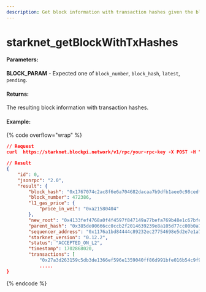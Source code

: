 ```yaml
---
description: Get block information with transaction hashes given the block id
---
```


# starknet\_getBlockWithTxHashes

#### **Parameters:**

**BLOCK\_PARAM** -  Expected one of `block_number`, `block_hash`, `latest`, `pending`.

#### **Returns:**

The resulting block information with transaction hashes.

#### Example:

{% code overflow="wrap" %}
```json
// Request
curl  https://starknet.blockpi.network/v1/rpc/your-rpc-key -X POST -H "Content-Type: application/json" --data '{"jsonrpc":"2.0","method":"starknet_getBlockWithTxHashes","params":["latest"],"id":0}'

// Result
{
    "id": 0,
    "jsonrpc": "2.0",
    "result": {
        "block_hash": "0x1767074c2ac8f6e6a704682dacaa7b9dfb1aee0c98cedf48de0619541bcdd6",
        "block_number": 472386,
        "l1_gas_price": {
            "price_in_wei": "0xa21580404"
        },
        "new_root": "0x4133fef4768a0f4f4597f847149a77befa769b48e1c67bfe535166c80df060d",
        "parent_hash": "0x385de00666cc0ccb2f2014639239e8a105d77cc00b0a7cfa270a57cf7b4fc7",
        "sequencer_address": "0x1176a1bd84444c89232ec27754698e5d2e7e1a7f1539f12027f28b23ec9f3d8",
        "starknet_version": "0.12.2",
        "status": "ACCEPTED_ON_L2",
        "timestamp": 1702868020,
        "transactions": [
            "0x27a3d263159c5db3de1366ef596e1359040ff86d991bfe016b54c9f971fdc25",
            .....
}
```
{% endcode %}
